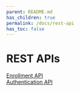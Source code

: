 ```yaml
---
parent: README.md
has_children: true
permalink: /docs/rest-api
has_toc: false
---
```

# REST APIs


[Enrollment API](Enrollment-API.md)  
[Authentication API](Authentication-API.md)
